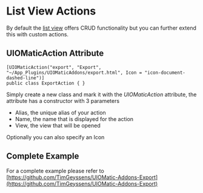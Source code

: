 # List View Actions #

By default the [list view](02.Listview.md) offers CRUD functionality but you can further extend this with custom actions.

## UIOMaticAction Attribute ##


    [UIOMaticAction("export", "Export", "~/App_Plugins/UIOMaticAddons/export.html", Icon = "icon-document-dashed-line")]
    public class ExportAction { }

Simply create a new class and mark it with the *UIOMaticAction* attribute, the attribute has a constructor with 3 parameters

- Alias, the unique alias of your action
- Name, the name that is displayed for the action
- View, the view that will be opened

Optionally you can also specify an Icon

## Complete Example ##
For a complete example please refer to [https://github.com/TimGeyssens/UIOMatic-Addons-Export](https://github.com/TimGeyssens/UIOMatic-Addons-Export)

